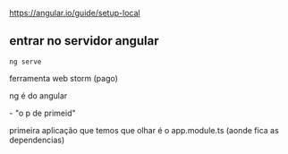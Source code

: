 https://angular.io/guide/setup-local

## entrar no servidor angular
~~~
ng serve
~~~

ferramenta web storm (pago)

ng é do angular

<p-tabview> - "o p de primeid"

primeira aplicação que temos que olhar é o app.module.ts
 (aonde fica as dependencias)

